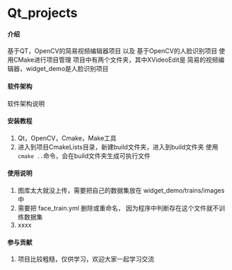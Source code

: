 # Qt_projects

#### 介绍
基于QT，OpenCV的简易视频编辑器项目 以及 基于OpenCV的人脸识别项目
使用CMake进行项目管理
项目中有两个文件夹，其中XVideoEdit是 简易的视频编辑器，widget_demo是人脸识别项目

#### 软件架构
软件架构说明


#### 安装教程

1.  Qt，OpenCV，Cmake，Make工具
2.  进入到项目CmakeLists目录，新建build文件夹，进入到build文件夹 使用`cmake ..`命令，会在build文件夹生成可执行文件

#### 使用说明

1.  图库太大就没上传，需要把自己的数据集放在 widget_demo/trains/images中
2.  需要把 face_train.yml 删除或重命名， 因为程序中判断存在这个文件就不训练数据集
3.  xxxx

#### 参与贡献

1. 项目比较粗糙，仅供学习，欢迎大家一起学习交流
